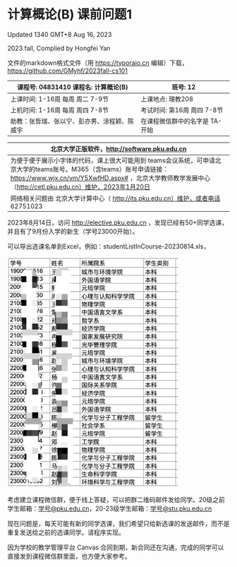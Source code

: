 # 计算概论(B) 课前问题1

Updated 1340 GMT+8 Aug 16, 2023



2023 fall, Complied by Hongfei Yan

文件的markdown格式文件（用 https://typoraio.cn 编辑）下载，https://github.com/GMyhf/2023fall-cs101



| 课程号: 04831410		课程名: 计算概论(B)  | 班号: 12                        |
| -------------------------------------------- | ------------------------------- |
| 上课时间: 1-16周 每周 周二 7-9节             | 上课地点: 理教208               |
| 上机时间: 1-16周 每周 周四 7-8节             | 考试时间: 第16周 周四 7-8节     |
| 助教：张哲瑞、张以宁、彭亦男、涂程颖、陈威宇 | 在课程微信群中的名字是 TA- 开始 |



| 北京大学正版软件，http://software.pku.edu.cn                 |
| ------------------------------------------------------------ |
| 为便于便于展示小字体的代码，课上很大可能用到 teams会议系统，可申请北京大学的teams账号。M365（含teams）账号申请链接：https://www.wjx.cn/vm/Y5XwfHD.aspx# ，北京大学教师教学发展中心（http://cetl.pku.edu.cn）维护，2023年1月20日 |
| 网络相关问题由 北京大学计算中心（ http://its.pku.edu.cn）维护，或者电话 62751023 |



2023年8月14日，访问 http://elective.pku.edu.cn ，发现已经有50+同学选课，并且有了9月份入学的新生（学号23000开始）。

可以导出选课名单到Excel，例如：studentListInCourse-20230814.xls，

<img src="https://raw.githubusercontent.com/GMyhf/img/main/img/image-20230816141341659.png" alt="image-20230816141341659" style="zoom:67%;" />



考虑建立课程微信群，便于线上答疑，可以把群二维码邮件发给同学。20级之前学生邮箱：学号@pku.edu.cn，20-23级学生邮箱：学号@stu.pku.edu.cn



现在问题是，每天可能有新的同学选课，我们希望只给新选课的发送邮件，而不是重复发送给之前的选课同学。请程序实现。

因为学校的教学管理平台 Canvas 合同到期，新合同还在沟通，完成的同学可以直接发到课程微信群里面，也方便大家参考。

